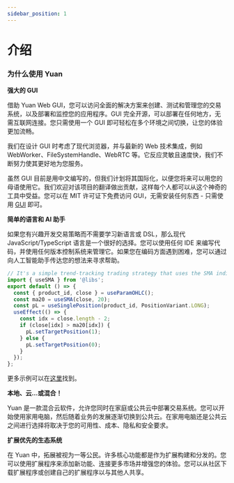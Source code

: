 ```yaml
---
sidebar_position: 1
---
```


# 介绍

### 为什么使用 Yuan

**强大的 GUI**

借助 Yuan Web GUI，您可以访问全面的解决方案来创建、测试和管理您的交易系统，以及部署和监控您的应用程序。GUI 完全开源，可以部署在任何地方，无需互联网连接。您只需使用一个 GUI 即可轻松在多个环境之间切换，让您的体验更加流畅。

我们在设计 GUI 时考虑了现代浏览器，并与最新的 Web 技术集成，例如 WebWorker、FileSystemHandle、WebRTC 等。它反应灵敏且速度快，我们不断努力使其更好地为您服务。

虽然 GUI 目前是用中文编写的，但我们计划将其国际化，以便您将来可以用您的母语使用它。我们欢迎对该项目的翻译做出贡献，这样每个人都可以从这个神奇的工具中受益。您可以在 MIT 许可证下免费访问 GUI，无需安装任何东西 - 只需使用 [GUI](https://y.ntnl.io) 即可。

**简单的语言和 AI 助手**

如果您有兴趣开发交易策略而不需要学习新语言或 DSL，那么现代 JavaScript/TypeScript 语言是一个很好的选择。您可以使用任何 IDE 来编写代码，并使用任何版本控制系统来管理它。如果您在编码方面遇到困难，您可以通过向人工智能助手传达您的想法来寻求帮助。

```ts
// It's a simple trend-tracking trading strategy that uses the SMA indicator.
import { useSMA } from '@libs';
export default () => {
  const { product_id, close } = useParamOHLC();
  const ma20 = useSMA(close, 20);
  const pL = useSinglePosition(product_id, PositionVariant.LONG);
  useEffect(() => {
    const idx = close.length - 2;
    if (close[idx] > ma20[idx]) {
      pL.setTargetPosition(1);
    } else {
      pL.setTargetPosition(0);
    }
  });
};
```

更多示例可以在[这里](https://github.com/No-Trade-No-Life/Yuan-Public-Workspace)找到。

**本地、云...或混合！**

Yuan 是一款混合云软件，允许您同时在家庭或公共云中部署交易系统。您可以开始使用家用电脑，然后随着业务的发展逐渐切换到公共云。在家用电脑还是公共云之间进行选择将取决于您的可用性、成本、隐私和安全要求。

**扩展优先的生态系统**

在 Yuan 中，拓展被视为一等公民。许多核心功能都是作为扩展构建和分发的。您可以使用扩展程序来添加新功能、连接更多市场并增强您的体验。您可以从社区下载扩展程序或创建自己的扩展程序以与其他人共享。
